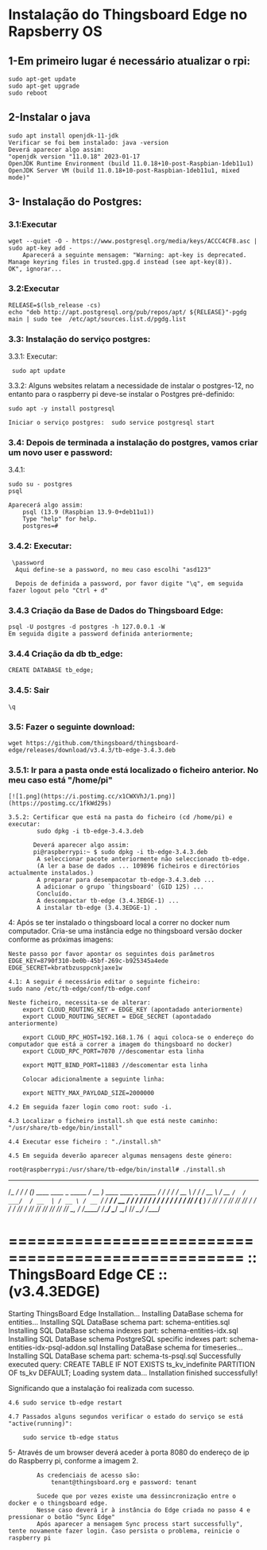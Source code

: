 # Instalação do Thingsboard Edge no Rapsberry OS

## 1-Em primeiro lugar é necessário atualizar o rpi:
```
sudo apt-get update
sudo apt-get upgrade
sudo reboot
```

## 2-Instalar o java
```
sudo apt install openjdk-11-jdk
Verificar se foi bem instalado: java -version
Deverá aparecer algo assim:
"openjdk version "11.0.18" 2023-01-17
OpenJDK Runtime Environment (build 11.0.18+10-post-Raspbian-1deb11u1)
OpenJDK Server VM (build 11.0.18+10-post-Raspbian-1deb11u1, mixed mode)"
```
## 3- Instalação do Postgres:
### 3.1:Executar
```
wget --quiet -O - https://www.postgresql.org/media/keys/ACCC4CF8.asc | sudo apt-key add -
	Aparecerá a seguinte mensagem: "Warning: apt-key is deprecated. Manage keyring files in trusted.gpg.d instead (see apt-key(8)).
OK", ignorar...
```
### 3.2:Executar

```
RELEASE=$(lsb_release -cs)
echo "deb http://apt.postgresql.org/pub/repos/apt/ ${RELEASE}"-pgdg main | sudo tee  /etc/apt/sources.list.d/pgdg.list
```

### 3.3: Instalação do serviço postgres:

3.3.1: Executar:
```
 sudo apt update
```

3.3.2: Alguns websites relatam a necessidade de instalar o postgres-12, no entanto para o raspberry pi deve-se instalar o Postgres pré-definido:

```
sudo apt -y install postgresql
		
Iniciar o serviço postgres:  sudo service postgresql start
```
		
### 3.4: Depois de terminada a instalação do postgres, vamos criar um novo user e password:
3.4.1:
```
sudo su - postgres
psql

Aparecerá algo assim:
	psql (13.9 (Raspbian 13.9-0+deb11u1))
	Type "help" for help.
	postgres=# 
```
### 3.4.2: Executar:
```
 \password
  Aqui define-se a password, no meu caso escolhi "asd123"
	  
  Depois de definida a password, por favor digite "\q", em seguida fazer logout pelo "Ctrl + d"
```
		
### 3.4.3 Criação da Base de Dados do Thingsboard Edge:
```
psql -U postgres -d postgres -h 127.0.0.1 -W
Em seguida digite a password definida anteriormente;
```			   
### 3.4.4 Criação da db tb_edge:
```
CREATE DATABASE tb_edge;
```
### 3.4.5: Sair
```
\q
```

### 3.5:  Fazer o seguinte download:
```
wget https://github.com/thingsboard/thingsboard-edge/releases/download/v3.4.3/tb-edge-3.4.3.deb
```
		
### 3.5.1: Ir para a pasta onde está localizado o ficheiro anterior. No meu caso está "/home/pi"

	[![1.png](https://i.postimg.cc/x1CWXVhJ/1.png)](https://postimg.cc/1fkWd29s)

	3.5.2: Certificar que está na pasta do ficheiro (cd /home/pi) e executar:
			sudo dpkg -i tb-edge-3.4.3.deb
	
		   Deverá aparecer algo assim:
		   pi@raspberrypi:~ $ sudo dpkg -i tb-edge-3.4.3.deb
			A seleccionar pacote anteriormente não seleccionado tb-edge.
			(A ler a base de dados ... 109896 ficheiros e directórios actualmente instalados.)
			A preparar para desempacotar tb-edge-3.4.3.deb ...
			A adicionar o grupo `thingsboard' (GID 125) ...
			Concluído.
			A descompactar tb-edge (3.4.3EDGE-1) ...
			A instalar tb-edge (3.4.3EDGE-1) .
			
4:   Após se ter instalado o thingsboard local a correr no docker num computador.
	Cria-se uma instância edge no thingsboard versão docker conforme as próximas imagens:
	
	
	
	Neste passo por favor apontar os seguintes dois parâmetros
	EDGE_KEY=8790f310-be0b-45bf-269c-b925345a4ede
	EDGE_SECRET=kbratbzusppcnkjaxe1w
	
	4.1: A seguir é necessário editar o seguinte ficheiro:
	sudo nano /etc/tb-edge/conf/tb-edge.conf
	
	Neste ficheiro, necessita-se de alterar:
		export CLOUD_ROUTING_KEY = EDGE_KEY (apontadado anteriormente)
		export CLOUD_ROUTING_SECRET = EDGE_SECRET (apontadado anteriormente)
		
		export CLOUD_RPC_HOST=192.168.1.76 ( aqui coloca-se o endereço do computador que está a correr a imagem do thingsboard no docker)
		export CLOUD_RPC_PORT=7070 //descomentar esta linha
		
		export MQTT_BIND_PORT=11883 //descomentar esta linha
		
		Colocar adicionalmente a seguinte linha:
		
		export NETTY_MAX_PAYLOAD_SIZE=2000000
		
	4.2 Em seguida fazer login como root: sudo -i.
	
	4.3 Localizar o ficheiro install.sh que está neste caminho: "/usr/share/tb-edge/bin/install"
	
	4.4 Executar esse ficheiro : "./install.sh"
	
	4.5 Em seguida deverão aparecer algumas mensagens deste género:
	
	root@raspberrypi:/usr/share/tb-edge/bin/install# ./install.sh 
  ______    __      _                              ____                               __
 /_  __/   / /_    (_)   ____    ____ _   _____   / __ )  ____   ____ _   _____  ____/ /
  / /     / __ \  / /   / __ \  / __ `/  / ___/  / __  | / __ \ / __ `/  / ___/ / __  /
 / /     / / / / / /   / / / / / /_/ /  (__  )  / /_/ / / /_/ // /_/ /  / /    / /_/ /
/_/     /_/ /_/ /_/   /_/ /_/  \__, /  /____/  /_____/  \____/ \__,_/  /_/     \__,_/
                              /____/

 ===================================================
 :: ThingsBoard Edge CE ::       (v3.4.3EDGE)
 ===================================================

Starting ThingsBoard Edge Installation...
Installing DataBase schema for entities...
Installing SQL DataBase schema part: schema-entities.sql
Installing SQL DataBase schema indexes part: schema-entities-idx.sql
Installing SQL DataBase schema PostgreSQL specific indexes part: schema-entities-idx-psql-addon.sql
Installing DataBase schema for timeseries...
Installing SQL DataBase schema part: schema-ts-psql.sql
Successfully executed query: CREATE TABLE IF NOT EXISTS ts_kv_indefinite PARTITION OF ts_kv DEFAULT;
Loading system data...
Installation finished successfully!

Significando que a instalação foi realizada com sucesso.

	4.6 sudo service tb-edge restart
	
	4.7 Passados alguns segundos verificar o estado do serviço se está "active(running)":
	
		sudo service tb-edge status
		

5-          Através de um browser deverá aceder à porta 8080 do endereço de ip do Raspberry pi, conforme a imagem 2.

			As credenciais de acesso são:
				tenant@thingsboard.org e password: tenant
			
			Sucede que por vezes existe uma dessincronização entre o docker e o thingsboard edge.
			Nesse caso deverá ir à instância do Edge criada no passo 4 e pressionar o botão "Sync Edge"
			Após aparecer a mensagem Sync process start successfully", tente novamente fazer login. Caso persista o problema, reinicie o raspberry pi

